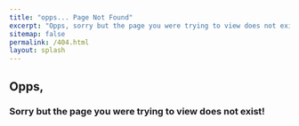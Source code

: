 ```yaml
---
title: "opps... Page Not Found"
excerpt: "Opps, sorry but the page you were trying to view does not exist!"
sitemap: false
permalink: /404.html
layout: splash
---
```


## Opps, 

### Sorry but the page you were trying to view does not exist!

